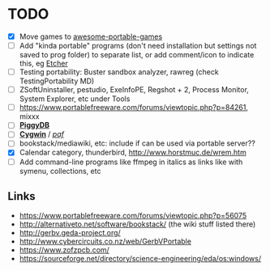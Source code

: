  
# TODO

- [x] Move games to [awesome-portable-games](https://github.com/shnbwmn/awesome-portable-games)</s>
- [ ] Add "kinda portable" programs (don't need installation but settings not saved to prog folder) to separate list, or add comment/icon to indicate this, eg [Etcher](https://www.portablefreeware.com/forums/viewtopic.php?p=84074)
- [ ] Testing portability: Buster sandbox analyzer, rawreg (check TestingPortability MD)
- [ ] ZSoftUninstaller, pestudio, ExeInfoPE, Regshot + 2, Process Monitor, System Explorer, etc under Tools
- [ ] https://www.portablefreeware.com/forums/viewtopic.php?p=84261, mixxx
- [ ] [**PiggyDB**](https://piggydb.net/)
- [ ] [**Cygwin**](https://www.cygwin.com/) / [*paf*](https://github.com/GathSystems/CygwinPortable)
- [ ] bookstack/mediawiki, etc: include if can be used via portable server??
- [x] Calendar category, thunderbird, http://www.horstmuc.de/wrem.htm
- [ ] Add command-line programs like ffmpeg in italics as links like with symenu, collections, etc

## Links

* https://www.portablefreeware.com/forums/viewtopic.php?p=56075
* http://alternativeto.net/software/bookstack/ (the wiki stuff listed there)
* http://gerbv.geda-project.org/
* http://www.cybercircuits.co.nz/web/GerbVPortable
* https://www.zofzpcb.com/
* https://sourceforge.net/directory/science-engineering/eda/os:windows/


